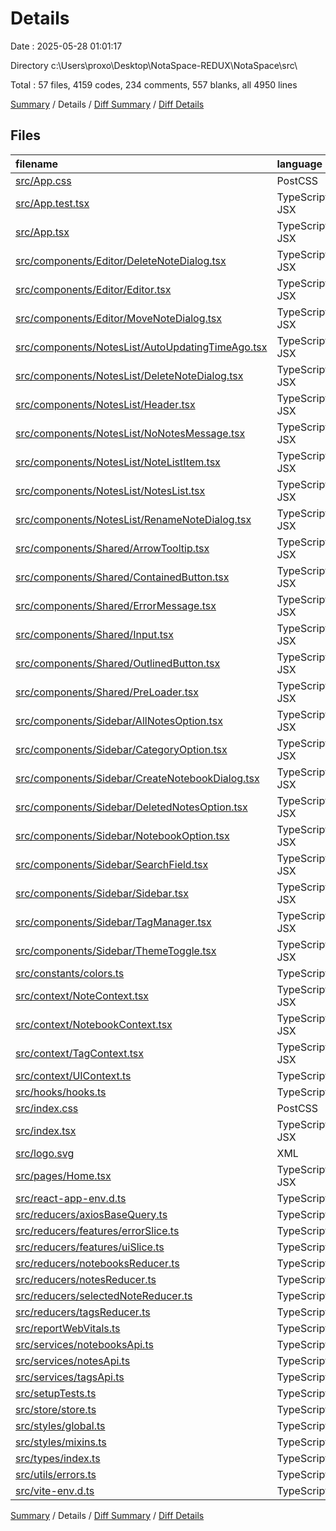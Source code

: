 # Details

Date : 2025-05-28 01:01:17

Directory c:\\Users\\proxo\\Desktop\\NotaSpace-REDUX\\NotaSpace\\src\\

Total : 57 files,  4159 codes, 234 comments, 557 blanks, all 4950 lines

[Summary](results.md) / Details / [Diff Summary](diff.md) / [Diff Details](diff-details.md)

## Files
| filename | language | code | comment | blank | total |
| :--- | :--- | ---: | ---: | ---: | ---: |
| [src/App.css](/src/App.css) | PostCSS | 0 | 0 | 1 | 1 |
| [src/App.test.tsx](/src/App.test.tsx) | TypeScript JSX | 8 | 0 | 2 | 10 |
| [src/App.tsx](/src/App.tsx) | TypeScript JSX | 21 | 0 | 2 | 23 |
| [src/components/Editor/DeleteNoteDialog.tsx](/src/components/Editor/DeleteNoteDialog.tsx) | TypeScript JSX | 75 | 0 | 9 | 84 |
| [src/components/Editor/Editor.tsx](/src/components/Editor/Editor.tsx) | TypeScript JSX | 556 | 58 | 86 | 700 |
| [src/components/Editor/MoveNoteDialog.tsx](/src/components/Editor/MoveNoteDialog.tsx) | TypeScript JSX | 118 | 0 | 11 | 129 |
| [src/components/NotesList/AutoUpdatingTimeAgo.tsx](/src/components/NotesList/AutoUpdatingTimeAgo.tsx) | TypeScript JSX | 26 | 0 | 8 | 34 |
| [src/components/NotesList/DeleteNoteDialog.tsx](/src/components/NotesList/DeleteNoteDialog.tsx) | TypeScript JSX | 76 | 0 | 9 | 85 |
| [src/components/NotesList/Header.tsx](/src/components/NotesList/Header.tsx) | TypeScript JSX | 266 | 2 | 33 | 301 |
| [src/components/NotesList/NoNotesMessage.tsx](/src/components/NotesList/NoNotesMessage.tsx) | TypeScript JSX | 19 | 0 | 5 | 24 |
| [src/components/NotesList/NoteListItem.tsx](/src/components/NotesList/NoteListItem.tsx) | TypeScript JSX | 130 | 3 | 17 | 150 |
| [src/components/NotesList/NotesList.tsx](/src/components/NotesList/NotesList.tsx) | TypeScript JSX | 209 | 20 | 23 | 252 |
| [src/components/NotesList/RenameNoteDialog.tsx](/src/components/NotesList/RenameNoteDialog.tsx) | TypeScript JSX | 77 | 3 | 9 | 89 |
| [src/components/Shared/ArrowTooltip.tsx](/src/components/Shared/ArrowTooltip.tsx) | TypeScript JSX | 33 | 0 | 5 | 38 |
| [src/components/Shared/ContainedButton.tsx](/src/components/Shared/ContainedButton.tsx) | TypeScript JSX | 18 | 0 | 3 | 21 |
| [src/components/Shared/ErrorMessage.tsx](/src/components/Shared/ErrorMessage.tsx) | TypeScript JSX | 8 | 0 | 3 | 11 |
| [src/components/Shared/Input.tsx](/src/components/Shared/Input.tsx) | TypeScript JSX | 16 | 0 | 3 | 19 |
| [src/components/Shared/OutlinedButton.tsx](/src/components/Shared/OutlinedButton.tsx) | TypeScript JSX | 16 | 0 | 3 | 19 |
| [src/components/Shared/PreLoader.tsx](/src/components/Shared/PreLoader.tsx) | TypeScript JSX | 21 | 0 | 4 | 25 |
| [src/components/Sidebar/AllNotesOption.tsx](/src/components/Sidebar/AllNotesOption.tsx) | TypeScript JSX | 15 | 1 | 5 | 21 |
| [src/components/Sidebar/CategoryOption.tsx](/src/components/Sidebar/CategoryOption.tsx) | TypeScript JSX | 81 | 0 | 12 | 93 |
| [src/components/Sidebar/CreateNotebookDialog.tsx](/src/components/Sidebar/CreateNotebookDialog.tsx) | TypeScript JSX | 79 | 3 | 12 | 94 |
| [src/components/Sidebar/DeletedNotesOption.tsx](/src/components/Sidebar/DeletedNotesOption.tsx) | TypeScript JSX | 51 | 1 | 10 | 62 |
| [src/components/Sidebar/NotebookOption.tsx](/src/components/Sidebar/NotebookOption.tsx) | TypeScript JSX | 96 | 4 | 13 | 113 |
| [src/components/Sidebar/SearchField.tsx](/src/components/Sidebar/SearchField.tsx) | TypeScript JSX | 62 | 0 | 7 | 69 |
| [src/components/Sidebar/Sidebar.tsx](/src/components/Sidebar/Sidebar.tsx) | TypeScript JSX | 281 | 38 | 28 | 347 |
| [src/components/Sidebar/TagManager.tsx](/src/components/Sidebar/TagManager.tsx) | TypeScript JSX | 234 | 3 | 20 | 257 |
| [src/components/Sidebar/ThemeToggle.tsx](/src/components/Sidebar/ThemeToggle.tsx) | TypeScript JSX | 37 | 5 | 8 | 50 |
| [src/constants/colors.ts](/src/constants/colors.ts) | TypeScript | 38 | 0 | 1 | 39 |
| [src/context/NoteContext.tsx](/src/context/NoteContext.tsx) | TypeScript JSX | 274 | 8 | 34 | 316 |
| [src/context/NotebookContext.tsx](/src/context/NotebookContext.tsx) | TypeScript JSX | 138 | 8 | 18 | 164 |
| [src/context/TagContext.tsx](/src/context/TagContext.tsx) | TypeScript JSX | 92 | 7 | 15 | 114 |
| [src/context/UIContext.ts](/src/context/UIContext.ts) | TypeScript | 13 | 0 | 3 | 16 |
| [src/hooks/hooks.ts](/src/hooks/hooks.ts) | TypeScript | 40 | 1 | 10 | 51 |
| [src/index.css](/src/index.css) | PostCSS | 13 | 0 | 1 | 14 |
| [src/index.tsx](/src/index.tsx) | TypeScript JSX | 30 | 0 | 4 | 34 |
| [src/logo.svg](/src/logo.svg) | XML | 1 | 0 | 0 | 1 |
| [src/pages/Home.tsx](/src/pages/Home.tsx) | TypeScript JSX | 139 | 17 | 17 | 173 |
| [src/react-app-env.d.ts](/src/react-app-env.d.ts) | TypeScript | 0 | 1 | 1 | 2 |
| [src/reducers/axiosBaseQuery.ts](/src/reducers/axiosBaseQuery.ts) | TypeScript | 47 | 1 | 2 | 50 |
| [src/reducers/features/errorSlice.ts](/src/reducers/features/errorSlice.ts) | TypeScript | 21 | 5 | 6 | 32 |
| [src/reducers/features/uiSlice.ts](/src/reducers/features/uiSlice.ts) | TypeScript | 23 | 1 | 5 | 29 |
| [src/reducers/notebooksReducer.ts](/src/reducers/notebooksReducer.ts) | TypeScript | 55 | 5 | 7 | 67 |
| [src/reducers/notesReducer.ts](/src/reducers/notesReducer.ts) | TypeScript | 132 | 0 | 15 | 147 |
| [src/reducers/selectedNoteReducer.ts](/src/reducers/selectedNoteReducer.ts) | TypeScript | 21 | 0 | 5 | 26 |
| [src/reducers/tagsReducer.ts](/src/reducers/tagsReducer.ts) | TypeScript | 52 | 5 | 7 | 64 |
| [src/reportWebVitals.ts](/src/reportWebVitals.ts) | TypeScript | 13 | 0 | 3 | 16 |
| [src/services/notebooksApi.ts](/src/services/notebooksApi.ts) | TypeScript | 42 | 5 | 7 | 54 |
| [src/services/notesApi.ts](/src/services/notesApi.ts) | TypeScript | 150 | 16 | 18 | 184 |
| [src/services/tagsApi.ts](/src/services/tagsApi.ts) | TypeScript | 50 | 6 | 9 | 65 |
| [src/setupTests.ts](/src/setupTests.ts) | TypeScript | 1 | 4 | 1 | 6 |
| [src/store/store.ts](/src/store/store.ts) | TypeScript | 20 | 2 | 3 | 25 |
| [src/styles/global.ts](/src/styles/global.ts) | TypeScript | 43 | 0 | 3 | 46 |
| [src/styles/mixins.ts](/src/styles/mixins.ts) | TypeScript | 54 | 0 | 6 | 60 |
| [src/types/index.ts](/src/types/index.ts) | TypeScript | 22 | 0 | 3 | 25 |
| [src/utils/errors.ts](/src/utils/errors.ts) | TypeScript | 6 | 0 | 1 | 7 |
| [src/vite-env.d.ts](/src/vite-env.d.ts) | TypeScript | 0 | 1 | 1 | 2 |

[Summary](results.md) / Details / [Diff Summary](diff.md) / [Diff Details](diff-details.md)